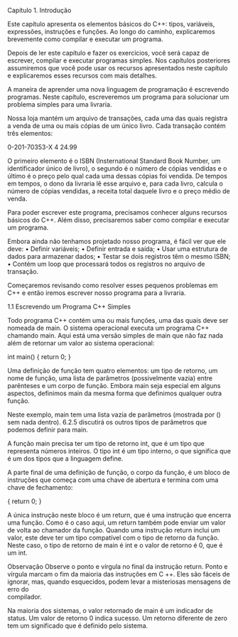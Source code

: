 Capítulo 1. Introdução


Este capítulo apresenta os elementos básicos do C++: tipos, variáveis, expressões, instruções e funções. Ao longo do 
caminho, explicaremos brevemente como compilar e executar um programa.

Depois de ler este capítulo e fazer os exercícios, você será capaz de escrever, compilar e executar programas simples. Nos 
capítulos posteriores assumiremos que você pode usar os recursos apresentados neste capítulo e explicaremos esses 
recursos com mais detalhes.

A maneira de aprender uma nova linguagem de programação é escrevendo programas. Neste capítulo, escreveremos um 
programa para solucionar um problema simples para uma livraria.

Nossa loja mantém um arquivo de transações, cada uma das quais registra a venda de uma ou mais cópias de um único 
livro. Cada transação contém três elementos:

0-201-70353-X 4 24.99

O primeiro elemento é o ISBN (Insternational Standard Book Number, um identificador único de livro), o segundo é o número 
de cópias vendidas e o último é o preço pelo qual cada uma dessas cópias foi vendida. De tempos em tempos, o dono da 
livraria lê esse arquivo e, para cada livro, calcula o número de cópias vendidas, a receita total daquele livro e o preço médio 
de venda.

Para poder escrever este programa, precisamos conhecer alguns recursos básicos do C++. Além disso, precisaremos saber 
como compilar e executar um programa.

Embora ainda não tenhamos projetado nosso programa, é fácil ver que ele deve:
	• Definir variáveis;
	• Definir entrada e saída;
	• Usar uma estrutura de dados para armazenar dados;
	• Testar se dois registros têm o mesmo ISBN;
	• Contém um loop que processará todos os registros no arquivo de transação.

Começaremos revisando como resolver esses pequenos problemas em C++ e então iremos escrever nosso programa para a 
livraria.

1.1 Escrevendo um Programa C++ Simples

Todo programa C++ contém uma ou mais funções, uma das quais deve ser nomeada de main. O sistema operacional 
executa um programa C++ chamando main. Aqui está uma versão simples de main que não faz nada além de retornar um 
valor ao sistema operacional:

int main()
{
	return 0;
}

Uma definição de função tem quatro elementos: um tipo de retorno, um nome de função, uma lista de parâmetros 
(possivelmente vazia) entre parênteses e um corpo de função. Embora main seja especial em alguns aspectos, definimos 
main da mesma forma que definimos qualquer outra função.

Neste exemplo, main tem uma lista vazia de parâmetros (mostrada por () sem nada dentro). 6.2.5 discutirá os outros tipos 
de parâmetros que podemos definir para main.

A função main precisa ter um tipo de retorno int, que é um tipo que representa números inteiros. O tipo int é um tipo interno, 
o que significa que é um dos tipos que a linguagem define.

A parte final de uma definição de função, o corpo da função, é um bloco de instruções que começa com uma chave de 
abertura e termina com uma chave de fechamento:

{
	return 0;
}

A única instrução neste bloco é um return, que é uma instrução que encerra uma função. Como é o caso aqui, um return 
também pode enviar um valor de volta ao chamador da função. Quando uma instrução return inclui um valor, este deve ter um 
tipo compatível com o tipo de retorno da função. Neste caso, o tipo de retorno de main é int e o valor de retorno é 0, que é 
um int.

Observação
	Observe o ponto e vírgula no final da instrução return. Ponto e vírgula marcam o fim da maioria das instruções em C	
	++. Eles são fáceis de ignorar, mas, quando esquecidos, podem levar a misteriosas mensagens de erro do 	
	compilador.

Na maioria dos sistemas, o valor retornado de main é um indicador de status. Um valor de retorno 0 indica sucesso. Um 
retorno diferente de zero tem um significado que é definido pelo sistema.

